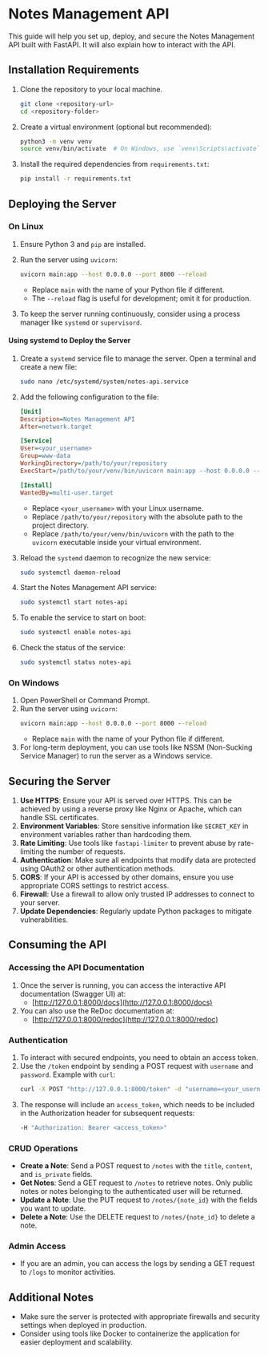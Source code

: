 # Notes Management API

This guide will help you set up, deploy, and secure the Notes Management API built with FastAPI. It will also explain how to interact with the API.

## Installation Requirements

1. Clone the repository to your local machine.
   ```sh
   git clone <repository-url>
   cd <repository-folder>
   ```

2. Create a virtual environment (optional but recommended):
   ```sh
   python3 -m venv venv
   source venv/bin/activate  # On Windows, use `venv\Scripts\activate`
   ```

3. Install the required dependencies from `requirements.txt`:
   ```sh
   pip install -r requirements.txt
   ```

## Deploying the Server

### On Linux

1. Ensure Python 3 and `pip` are installed.
2. Run the server using `uvicorn`:
   ```sh
   uvicorn main:app --host 0.0.0.0 --port 8000 --reload
   ```
   - Replace `main` with the name of your Python file if different.
   - The `--reload` flag is useful for development; omit it for production.

3. To keep the server running continuously, consider using a process manager like `systemd` or `supervisord`.

#### Using systemd to Deploy the Server

1. Create a `systemd` service file to manage the server. Open a terminal and create a new file:
   ```sh
   sudo nano /etc/systemd/system/notes-api.service
   ```

2. Add the following configuration to the file:
   ```ini
   [Unit]
   Description=Notes Management API
   After=network.target

   [Service]
   User=<your_username>
   Group=www-data
   WorkingDirectory=/path/to/your/repository
   ExecStart=/path/to/your/venv/bin/uvicorn main:app --host 0.0.0.0 --port 8000

   [Install]
   WantedBy=multi-user.target
   ```
   - Replace `<your_username>` with your Linux username.
   - Replace `/path/to/your/repository` with the absolute path to the project directory.
   - Replace `/path/to/your/venv/bin/uvicorn` with the path to the `uvicorn` executable inside your virtual environment.

3. Reload the `systemd` daemon to recognize the new service:
   ```sh
   sudo systemctl daemon-reload
   ```

4. Start the Notes Management API service:
   ```sh
   sudo systemctl start notes-api
   ```

5. To enable the service to start on boot:
   ```sh
   sudo systemctl enable notes-api
   ```

6. Check the status of the service:
   ```sh
   sudo systemctl status notes-api
   ```

### On Windows

1. Open PowerShell or Command Prompt.
2. Run the server using `uvicorn`:
   ```cmd
   uvicorn main:app --host 0.0.0.0 --port 8000 --reload
   ```
   - Replace `main` with the name of your Python file if different.
3. For long-term deployment, you can use tools like NSSM (Non-Sucking Service Manager) to run the server as a Windows service.

## Securing the Server

1. **Use HTTPS**: Ensure your API is served over HTTPS. This can be achieved by using a reverse proxy like Nginx or Apache, which can handle SSL certificates.
2. **Environment Variables**: Store sensitive information like `SECRET_KEY` in environment variables rather than hardcoding them.
3. **Rate Limiting**: Use tools like `fastapi-limiter` to prevent abuse by rate-limiting the number of requests.
4. **Authentication**: Make sure all endpoints that modify data are protected using OAuth2 or other authentication methods.
5. **CORS**: If your API is accessed by other domains, ensure you use appropriate CORS settings to restrict access.
6. **Firewall**: Use a firewall to allow only trusted IP addresses to connect to your server.
7. **Update Dependencies**: Regularly update Python packages to mitigate vulnerabilities.

## Consuming the API

### Accessing the API Documentation

1. Once the server is running, you can access the interactive API documentation (Swagger UI) at:
   - [http://127.0.0.1:8000/docs](http://127.0.0.1:8000/docs)
2. You can also use the ReDoc documentation at:
   - [http://127.0.0.1:8000/redoc](http://127.0.0.1:8000/redoc)

### Authentication

1. To interact with secured endpoints, you need to obtain an access token.
2. Use the `/token` endpoint by sending a POST request with `username` and `password`.
   Example with `curl`:
   ```sh
   curl -X POST "http://127.0.0.1:8000/token" -d "username=<your_username>&password=<your_password>"
   ```
3. The response will include an `access_token`, which needs to be included in the Authorization header for subsequent requests:
   ```sh
   -H "Authorization: Bearer <access_token>"
   ```

### CRUD Operations

- **Create a Note**: Send a POST request to `/notes` with the `title`, `content`, and `is_private` fields.
- **Get Notes**: Send a GET request to `/notes` to retrieve notes. Only public notes or notes belonging to the authenticated user will be returned.
- **Update a Note**: Use the PUT request to `/notes/{note_id}` with the fields you want to update.
- **Delete a Note**: Use the DELETE request to `/notes/{note_id}` to delete a note.

### Admin Access

- If you are an admin, you can access the logs by sending a GET request to `/logs` to monitor activities.

## Additional Notes

- Make sure the server is protected with appropriate firewalls and security settings when deployed in production.
- Consider using tools like Docker to containerize the application for easier deployment and scalability.

